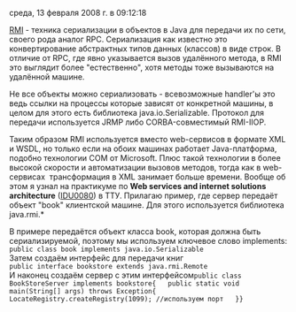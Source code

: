 среда, 13 февраля 2008 г. в 09:12:18

[RMI](http://java.sun.com/javase/technologies/core/basic/rmi/index.jsp) - техника сериализации в объектов в Java для передачи их по сети, своего рода аналог RPC. Сериализация как известно это конвертирование абстрактных типов данных (классов) в виде строк. В отличие от RPC, где явно указывается вызов удалённого метода, в RMI это выглядит более "естественно", хотя методы тоже вызываются на удалённой машине.

Не все объекты можно сериализовать - всевозможные handler'ы это ведь ссылки на процессы которые зависят от конкретной машины, в целом для этого есть библиотека java.io.Serializable. Протокол для передачи используется JRMP либо CORBA-совместимый RMI-IIOP.

Таким образом RMI используется вместо web-сервисов в формате XML и WSDL, но только если на обоих машинах работает Java-платформа, подобно технологии COM от Microsoft. Плюс такой технологии в более высокой скорости и автоматизации вызовов методов, тогда как в web-сервисах  трансформация в XML занимает больше времени. Вообще об этом я узнал на практикуме по **Web services and internet solutions architecture** ([IDU0080](http://www.tud.ttu.ee/material/enn/IDU0080/)) в ТТУ. Прилагаю пример, где сервер передаёт объект "book" клиентской машине. Для этого используется библиотека java.rmi.*

В примере передаётся объект класса book, которая должна быть сериализируемой, поэтому мы используем ключевое слово implements:  
`public class book implements java.io.Serializable`  
Затем создаём интерфейс для передачи книг  
`public interface bookstore extends java.rmi.Remote`  
И наконец создаём сервер с этим интерфейсом`public class BookStoreServer implements bookstore{   public static void main(String[] args) throws Exception{   LocateRegistry.createRegistry(1099); //используем порт   }}`